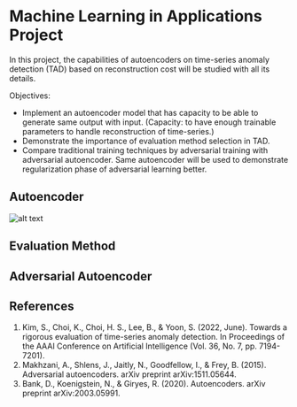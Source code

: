 # Machine Learning in Applications Project

In this project, the capabilities of autoencoders on time-series anomaly detection (TAD) based on reconstruction cost will be studied with all its details.

Objectives:
* Implement an autoencoder model that has capacity to be able to generate same output with input. (Capacity: to have enough trainable parameters to handle reconstruction of time-series.)
* Demonstrate the importance of evaluation method selection in TAD. 
* Compare traditional training techniques by adversarial training with adversarial autoencoder. Same autoencoder will be used  to demonstrate regularization phase of adversarial learning better.

## Autoencoder

![alt text](https://https://github.com/shadow036/machine-learning-in-applications/blob/can/img/AAE.png?raw=true)


## Evaluation Method

## Adversarial Autoencoder

## References
1) Kim, S., Choi, K., Choi, H. S., Lee, B., & Yoon, S. (2022, June). Towards a rigorous evaluation of time-series anomaly detection. In Proceedings of the AAAI Conference on Artificial Intelligence (Vol. 36, No. 7, pp. 7194-7201).
2) Makhzani, A., Shlens, J., Jaitly, N., Goodfellow, I., & Frey, B. (2015). Adversarial autoencoders. arXiv preprint arXiv:1511.05644.
3) Bank, D., Koenigstein, N., & Giryes, R. (2020). Autoencoders. arXiv preprint arXiv:2003.05991.